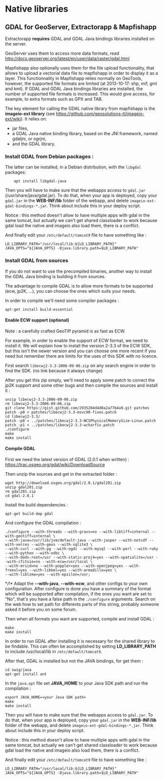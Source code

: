 # Native libraries


## GDAL for GeoServer, Extractorapp & Mapfishapp

Extractorapp **requires** GDAL and GDAL Java bindings libraries installed on the server.

GeoServer uses them to access more data formats, read http://docs.geoserver.org/latest/en/user/data/raster/gdal.html

Mapfishapp also optionally uses them for the file upload functionality, that allows to upload a vectorial data file to mapfishapp in order to display it as a layer. This functionnality in Mapfishapp relies normally on GeoTools, however, the supported file formats are limited (at 2013-10-17: shp, mif, gml and kml). If GDAL and GDAL Java bindings libraries are installed, the number of supported file formats is increased. This would give access, for example, to extra formats such as GPX and TAB.

The key element for calling the GDAL native library from mapfishapp is the **imageio-ext library** (see https://github.com/geosolutions-it/imageio-ext/wiki). It relies on:
 * jar files,
 * a GDAL Java native binding library, based on the JNI framework, named gdaljni, or ogrjni,
 * and the GDAL library.

### Install GDAL from Debian packages :

The latter can be installed, in a Debian distribution, with the `libgdal` packages:

```
    apt install libgdal-java

```

Then you will have to make sure that the webapps access to `gdal.jar` (/usr/share/java/gdal.jar).
To do that, when your app is deployed, copy your `gdal.jar` in the **WEB-INF/lib** folder of the webapp, and delete `imageio-ext-gdal-bindings-*.jar`. Think about include this in your deploy script.

Notice : this method doesn't allow to have multiple apps with gdal in the same tomcat, but actually we can't get shared classloader to work because gdal load the native and imageio also load them, there is a conflict.

And finally edit your `/etc/default/tomcat9` file to have something like :
```
LD_LIBRARY_PATH="/usr/local/lib:${LD_LIBRARY_PATH}"
JAVA_OPTS="${JAVA_OPTS} -Djava.library.path=$LD_LIBRARY_PATH"
```

### Install GDAL from sources

If you do not want to use the precompiled binaries, another way to install the GDAL Java binding is building it from sources.

The advantage to compile GDAL is to allow more formats to be supported (ecw, jp2K, ...), you can choose the ones which suits your needs.

In order to compile we'll need some compiler packages :
```
apt-get install build-essential
```

#### Enable ECW support (optional)

Note : a carefully crafted GeoTiff pyramid is as fast as ECW.

For example, in order to enable the support of ECW format, we need to install it. We will explain how to install the version 2-3.3 of the ECW SDK, but this isn't the newer version and you can choose one more recent if you need but remember there are limits for the uses of this SDK with no licence.

First search `libecwj2-3.3-2006-09-06.zip` on any search engine in order to find the SDK. (no link because it always change)

After you get this zip simply, we'll need to apply some patch to correct the jp2K support and some other bugs and then compile the sources and install it :
```
unzip libecwj2-3.3-2006-09-06.zip
rm libecwj2-3.3-2006-09-06.zip
git clone https://gist.github.com/2935204d4d8a2a77b4a9.git patches
patch -p0 < patches/libecwj2-3.3-msvc90-fixes.patch
cd libecwj2-3.3/
patch -p0 < ../patches/libecwj2-3.3-NCSPhysicalMemorySize-Linux.patch
patch -p1 < ../patches/libecwj2-3.3-wcharfix.patch
./configure
make
make install
```

#### Compile GDAL

First we need the latest version of GDAL (2.0.1 when written) : https://trac.osgeo.org/gdal/wiki/DownloadSource

Then unzip the sources and get in the extracted folder :
```
wget http://download.osgeo.org/gdal/2.0.1/gdal201.zip
unzip gdal201.zip
rm gdal201.zip
cd gdal-2.0.1
```

Install the build dependencies :
```
apt-get build-dep gdal
```

And configure the GDAL compilation :
```
./configure --with-threads --with-grass=no --with-libtiff=internal --with-geotiff=internal \
--with-java=/usr/lib/jvm/default-java --with-jasper --with-netcdf --with-xerces --with-geos --with-sqlite3 \
--with-curl --with-pg --with-ogdi --with-mysql --with-perl --with-ruby --with-python --with-odbc \
--with-dods-root=/usr --with-static-proj4=yes --with-spatialite=/usr --with-cfitsio=no --with-ecw=/usr/local \
--with-mrsid=no --with-poppler=yes --with-openjpeg=yes --with-freexl=yes --with-libkml=yes --with-armadillo=yes \
--with-liblzma=yes --with-epsilon=/usr;
```

**/!\** Adapt the **--with-java**, **--with-ecw**, and other configs to your own configuration.
After configure is done you have a summary of the format which will be supported after compilation, if the ones you want are set to "No", that's you have a false path in the `./configure` arguments. Search on the web how to set path for differents parts of this string, probably someone asked it before you on some forum.

Then when all formats you want are supported, compile and install GDAL :
```
make
make install
```

In order to run GDAL after installing it is necessary for the shared library to be findable. This can often be accomplished by setting **LD_LIBRARY_PATH** to include /usr/local/lib in `/etc/default/tomcat9`.

After that, GDAL is installed but not the JAVA bindings, for get them :
```
cd swig/java
apt-get install ant
```

In the `java.opt` file set **JAVA_HOME** to your Java SDK path and run the compilation :
```
export JAVA_HOME=<your Java SDK path>
make
make install
```

Then you will have to make sure that the webapps access to `gdal.jar`.
To do that, when your app is deployed, copy your `gdal.jar` in the **WEB-INF/lib** folder of the webapp, and delete `imageio-ext-gdal-bindings-*.jar`. Think about include this in your deploy script.

Notice : this method doesn't allow to have multiple apps with gdal in the same tomcat, but actually we can't get shared classloader to work because gdal load the native and imageio also load them, there is a conflict.

And finally edit your `/etc/default/tomcat9` file to have something like :
```
LD_LIBRARY_PATH="/usr/local/lib:${LD_LIBRARY_PATH}"
JAVA_OPTS="${JAVA_OPTS} -Djava.library.path=$LD_LIBRARY_PATH"
```
